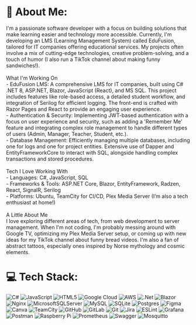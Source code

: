 # 💫 About Me:
I'm a passionate software developer with a focus on building solutions that make learning easier and technology more accessible. Currently, I'm developing an LMS (Learning Management System) called EduFusion, tailored for IT companies offering educational services. My projects often involve a mix of cutting-edge technologies, creative problem-solving, and a touch of humor (I also run a TikTok channel about making funny sandwiches!).<br><br>What I'm Working On<br>- EduFusion LMS: A comprehensive LMS for IT companies, built using C# .NET 8, ASP.NET, Blazor, JavaScript (React), and MS SQL. This project includes features like role-based access, a detailed student workflow, and integration of Serilog for efficient logging. The front-end is crafted with Razor Pages and React to provide an engaging user experience.<br>- Authentication & Security: Implementing JWT-based authentication with a focus on user experience and security, such as adding a 'Remember Me' feature and integrating complex role management to handle different types of users (Admin, Manager, Teacher, Student, etc.).<br>- Database Management: Efficiently managing multiple databases, including one for logs and one for project entities. Extensive use of Dapper and EntityFrameworkCore to interact with SQL, alongside handling complex transactions and stored procedures.<br><br>Tech I Love Working With<br>- Languages: C#, JavaScript, SQL<br>- Frameworks & Tools: ASP.NET Core, Blazor, EntityFramework, Radzen, React, SignalR, Serilog<br>- Platforms: Ubuntu, TeamCity for CI/CD, Plex Media Server (I’m also a tech enthusiast at home!)<br><br>A Little About Me<br>I love exploring different areas of tech, from web development to server management. When I'm not coding, I'm probably messing around with Google TV, optimizing my Plex Media Server setup, or coming up with new ideas for my TikTok channel about funny bread videos. I'm also a fan of abstract tattoos, especially ones inspired by Norse mythology and cosmic elements.


# 💻 Tech Stack:
![C#](https://img.shields.io/badge/c%23-%23239120.svg?style=for-the-badge&logo=csharp&logoColor=white) ![JavaScript](https://img.shields.io/badge/javascript-%23323330.svg?style=for-the-badge&logo=javascript&logoColor=%23F7DF1E) ![HTML5](https://img.shields.io/badge/html5-%23E34F26.svg?style=for-the-badge&logo=html5&logoColor=white) ![Google Cloud](https://img.shields.io/badge/GoogleCloud-%234285F4.svg?style=for-the-badge&logo=google-cloud&logoColor=white) ![AWS](https://img.shields.io/badge/AWS-%23FF9900.svg?style=for-the-badge&logo=amazon-aws&logoColor=white) ![.Net](https://img.shields.io/badge/.NET-5C2D91?style=for-the-badge&logo=.net&logoColor=white) ![Blazor](https://img.shields.io/badge/blazor-%235C2D91.svg?style=for-the-badge&logo=blazor&logoColor=white) ![Nginx](https://img.shields.io/badge/nginx-%23009639.svg?style=for-the-badge&logo=nginx&logoColor=white) ![MicrosoftSQLServer](https://img.shields.io/badge/Microsoft%20SQL%20Server-CC2927?style=for-the-badge&logo=microsoft%20sql%20server&logoColor=white) ![MySQL](https://img.shields.io/badge/mysql-4479A1.svg?style=for-the-badge&logo=mysql&logoColor=white) ![SQLite](https://img.shields.io/badge/sqlite-%2307405e.svg?style=for-the-badge&logo=sqlite&logoColor=white) ![Postgres](https://img.shields.io/badge/postgres-%23316192.svg?style=for-the-badge&logo=postgresql&logoColor=white) ![Figma](https://img.shields.io/badge/figma-%23F24E1E.svg?style=for-the-badge&logo=figma&logoColor=white) ![Canva](https://img.shields.io/badge/Canva-%2300C4CC.svg?style=for-the-badge&logo=Canva&logoColor=white) ![TeamCity](https://img.shields.io/badge/teamcity-000000.svg?style=for-the-badge&logo=teamcity&logoColor=white) ![GitHub](https://img.shields.io/badge/github-%23121011.svg?style=for-the-badge&logo=github&logoColor=white) ![GitLab](https://img.shields.io/badge/gitlab-%23181717.svg?style=for-the-badge&logo=gitlab&logoColor=white) ![Git](https://img.shields.io/badge/git-%23F05033.svg?style=for-the-badge&logo=git&logoColor=white) ![Jira](https://img.shields.io/badge/jira-%230A0FFF.svg?style=for-the-badge&logo=jira&logoColor=white) ![ESLint](https://img.shields.io/badge/ESLint-4B3263?style=for-the-badge&logo=eslint&logoColor=white) ![Grafana](https://img.shields.io/badge/grafana-%23F46800.svg?style=for-the-badge&logo=grafana&logoColor=white) ![Postman](https://img.shields.io/badge/Postman-FF6C37?style=for-the-badge&logo=postman&logoColor=white) ![Raspberry Pi](https://img.shields.io/badge/-RaspberryPi-C51A4A?style=for-the-badge&logo=Raspberry-Pi) ![Prometheus](https://img.shields.io/badge/Prometheus-E6522C?style=for-the-badge&logo=Prometheus&logoColor=white) ![Swagger](https://img.shields.io/badge/-Swagger-%23Clojure?style=for-the-badge&logo=swagger&logoColor=white) ![Mosquitto](https://img.shields.io/badge/mosquitto-%233C5280.svg?style=for-the-badge&logo=eclipsemosquitto&logoColor=white)
